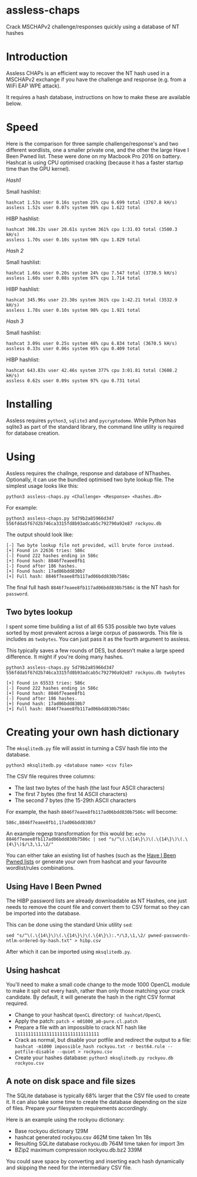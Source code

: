 # assless-chaps
Crack MSCHAPv2 challenge/responses quickly using a database of NT hashes

# Introduction

Assless CHAPs is an efficient way to recover the NT hash used in a MSCHAPv2 exchange if you have the challenge and response (e.g. from a WiFi EAP WPE attack).

It requires a hash database, instructions on how to make these are available below.

# Speed

Here is the comparison for three sample challenge/response's and two different wordlists, one a smaller private one, and the other the large Have I Been Pwned list. These were done on my Macbook Pro 2016 on battery. Hashcat is using CPU optimised cracking (because it has a faster startup time than the GPU kernel).

*Hash1*

Small hashlist:
```
hashcat 1.53s user 0.16s system 25% cpu 6.699 total (3767.8 kH/s)
assless 1.52s user 0.07s system 98% cpu 1.622 total
```
HIBP hashlist:
```
hashcat 308.33s user 20.61s system 361% cpu 1:31.03 total (3500.3 kH/s)
assless 1.70s user 0.10s system 98% cpu 1.829 total
```

*Hash 2*

Small hashlist:
```
hashcat 1.66s user 0.20s system 24% cpu 7.547 total (3730.5 kH/s)
assless 1.60s user 0.08s system 97% cpu 1.714 total
```
HIBP hashlist:
```
hashcat 345.96s user 23.30s system 361% cpu 1:42.21 total (3532.9 kH/s)
assless 1.78s user 0.10s system 98% cpu 1.921 total
```

*Hash 3*

Small hashlist:
```
hashcat 3.09s user 0.25s system 48% cpu 6.834 total (3670.5 kH/s)
assless 0.33s user 0.06s system 95% cpu 0.409 total
```
HIBP hashlist:
```
hashcat 643.83s user 42.46s system 377% cpu 3:01.81 total (3608.2 kH/s)
assless 0.62s user 0.09s system 97% cpu 0.731 total
```

# Installing

Assless requires `python3`, `sqlite3` and `pycryptodome`. While Python has sqlite3 as part of the standard library, the command line utility is required for database creation.

# Using

Assless requires the challnge, response and database of NThashes. Optionally, it can use the bundled optimised two byte lookup file. The simplest usage looks like this:

`python3 assless-chaps.py <Challenge> <Response> <hashes.db>`

For example:

`python3 assless-chaps.py 5d79b2a85966d347 556fdda5f67d2b746ca3315fd8b93adcab5c792790a92e87 rockyou.db`

The output should look like:

```
[-] Two byte lookup file not provided, will brute force instead.
[+] Found in 22636 tries: 586c
[-] Found 222 hashes ending in 586c
[+] Found hash: 8846f7eaee8fb1
[-] Found after 186 hashes.
[+] Found hash: 17ad06bdd830b7
[+] Full hash: 8846f7eaee8fb117ad06bdd830b7586c
```

The final full hash `8846f7eaee8fb117ad06bdd830b7586c` is the NT hash for `password`.

## Two bytes lookup

I spent some time building a list of all 65 535 possible two byte values sorted by most prevalent across a large corpus of passwords. This file is includes as `twobytes`. You can just pass it as the fourth argument to assless.

This typically saves a few rounds of DES, but doesn't make a large speed difference. It might if you're doing many hashes.

`python3 assless-chaps.py 5d79b2a85966d347 556fdda5f67d2b746ca3315fd8b93adcab5c792790a92e87 rockyou.db twobytes`

```
[+] Found in 65533 tries: 586c
[-] Found 222 hashes ending in 586c
[+] Found hash: 8846f7eaee8fb1
[-] Found after 186 hashes.
[+] Found hash: 17ad06bdd830b7
[+] Full hash: 8846f7eaee8fb117ad06bdd830b7586c
```

# Creating your own hash dictionary

The `mksqlitedb.py` file will assist in turning a CSV hash file into the database.

`python3 mksqlitedb.py <database name> <csv file>`

The CSV file requires three columns:

* The last two bytes of the hash (the last four ASCII characters)
* The first 7 bytes (the first 14 ASCII characters)
* The second 7 bytes (the 15-29th ASCII characters

For example, the hash `8846f7eaee8fb117ad06bdd830b7586c` will become:

`586c,8846f7eaee8fb1,17ad06bdd830b7`

An example regexp transformation for this would be:
`echo 8846f7eaee8fb117ad06bdd830b7586c | sed "s/^\(.\{14\}\)\(.\{14\}\)\(.\{4\}\)$/\3,\1,\2/"`

You can either take an existing list of hashes (such as the [Have I Been Pwned lists](https://haveibeenpwned.com/Passwords) or generate your own from hashcat and your favourite wordlist/rules combinations.

## Using Have I Been Pwned

The HIBP password lists are already downloadable as NT Hashes, one just needs to remove the count file and convert them to CSV format so they can be imported into the database.

This can be done using the standard Unix utility `sed`:

`sed "s/^\(.\{14\}\)\(.\{14\}\)\(.\{4\}\):.*/\3,\1,\2/ pwned-passwords-ntlm-ordered-by-hash.txt" > hibp.csv`

After which it can be imported using `mksqlitedb.py`.

## Using hashcat

You'll need to make a small code change to the mode 1000 OpenCL module to make it spit out every hash, rather than only those matching your crack candidate. By default, it will generate the hash in the right CSV format required.

* Change to your hashcat `OpenCL` directory: `cd hashcat/OpenCL`
* Apply the patch: `patch < m01000_a0-pure.cl.patch`
* Prepare a file with an impossible to crack NT hash like `11111111111111111111111111111111`
* Crack as normal, but disable your potfile and redirect the output to a file: `hashcat -m1000 impossible_hash rockyou.txt -r best64.rule --potfile-disable --quiet > rockyou.csv`
* Create your hashes database: `python3 mksqlitedb.py rockyou.db rockyou.csv`

## A note on disk space and file sizes

The SQLite database is typically 68% larger that the CSV file used to create it. It can also take some time to create the database depending on the size of files. Prepare your filesystem requirements accordingly.

Here is an example using the rockyou dictionary:

* Base rockyou dictionary 129M
* hashcat generated rockyou.csv 462M time taken 1m 18s
* Resulting SQLite database rockyou.db 764M time taken for import 3m
* BZip2 maximum compression rockyou.db.bz2 339M

You could save space by converting and inserting each hash dynamically and skipping the need for the intermediary CSV file.
